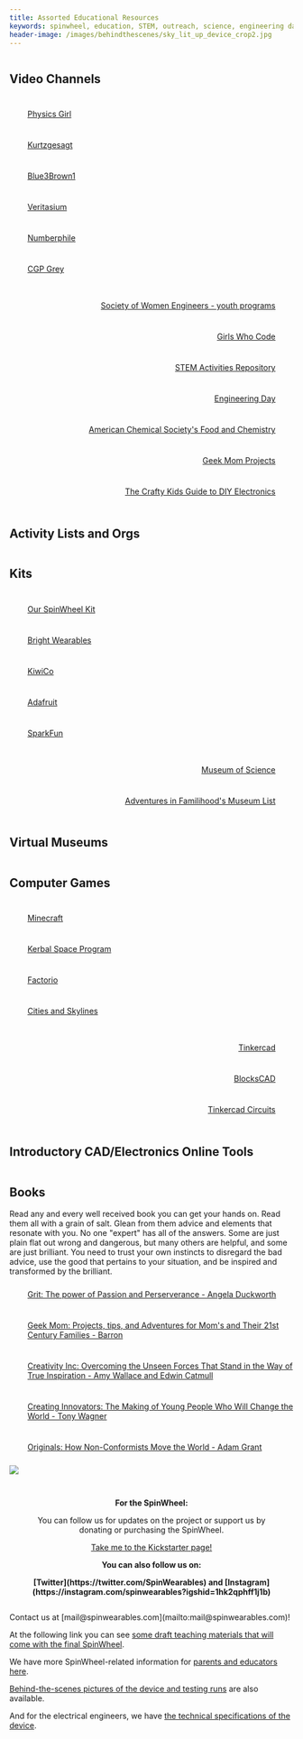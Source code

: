 ```yaml
---
title: Assorted Educational Resources
keywords: spinwheel, education, STEM, outreach, science, engineering day, electronics, computer science, physics
header-image: /images/behindthescenes/sky_lit_up_device_crop2.jpg
---
```


<script>
window.onload = function (){
  var lists = document.querySelectorAll('ul.other_resources');
  lists.forEach(function (ul){
    var elems = ul.querySelectorAll('li');
    elems.forEach(function (li){
      var img = li.querySelector('img');
      var a = li.querySelector('a');
      img.src = '/images/otherresourcespics/' + a.href.replace(/\//g,'.').replace(/:/g,'.') + '.png';
    });
  })
};
</script>
<style>
ul.other_resources {
  list-style-type: none;
  margin: 0;
  padding: 0;
}
ul.other_resources > li {
  display: flex;
  flex-direction: row;
  margin: 10px 0;
  align-items: center;
}
.row-small-reverse ul.other_resources > li {
  flex-direction: row-reverse;
}
ul.other_resources > li > img {
  max-width:30%;
  margin: 1rem;
}
.column {
  justify-content: start;
}
</style>

<div class="row">
<div class="column">
<h2>Video Channels</h2>
</div>
<div class="column column-long">
<ul class="other_resources">
<li><img src=""> <p><a href="https://physicsgirl.org/">Physics Girl</a></p></li>
<li><img src=""> <p><a href="https://kurzgesagt.org/">Kurtzgesagt</a></p></li>
<li><img src=""> <p><a href="https://www.3blue1brown.com/">Blue3Brown1</a></p></li>
<li><img src=""> <p><a href="https://www.veritasium.com/">Veritasium</a></p></li>
<li><img src=""> <p><a href="https://www.numberphile.com/">Numberphile</a></p></li>
<li><img src=""> <p><a href="https://www.cgpgrey.com/">CGP Grey</a></p></li>
</ul>
</div>
</div>

<div class="row row-small-reverse">
<div class="column column-long">
<ul class="other_resources">
<li><img src=""> <p><a href="https://swe.org/k-12-outreach/youth-programs/">Society of Women Engineers - youth programs</a></p></li>
<li><img src=""> <p><a href="https://girlswhocode.com/code-at-home/">Girls Who Code</a></p></li>
<li><img src=""> <p><a href="https://stemactivitiesforkids.com/">STEM Activities Repository</a></p></li>
<li><img src=""> <p><a href="https://engineeringday.com">Engineering Day</a></p></li>
<li><img src=""> <p><a href="https://www.acs.org/content/acs/en/education/students/highschool/chemistryclubs/activities/food-and-chemistry.html">American Chemical Society's Food and Chemistry</a></p></li>
<li><img src=""> <p><a href="https://www.geekmomprojects.com/">Geek Mom Projects</a></p></li>
<li><img src=""> <p><a href="http://getbook.at/CraftyElectronics">The Crafty Kids Guide to DIY Electronics</a></p></li>
</ul>
</div>
<div class="column">
<h2>Activity Lists and Orgs</h2>
</div>
</div>

<div class="row">
<div class="column">
<h2>Kits</h2>
</div>
<div class="column column-long">
<ul class="other_resources">
<li><img src=""> <p><a href="https://spinwearables.com">Our SpinWheel Kit</a></p></li>
<li><img src=""> <p><a href="https://www.geekmomprojects.com/">Bright Wearables</a></p></li>
<li><img src=""> <p><a href="https://www.kiwico.com/">KiwiCo</a></p></li>
<li><img src=""> <p><a href="https://www.adafruit.com/">Adafruit</a></p></li>
<li><img src=""> <p><a href="https://www.sparkfun.com/">SparkFun</a></p></li>
</ul>
</div>
</div>

<div class="row row-small-reverse">
<div class="column column-long">
<ul class="other_resources">
<li><img src=""> <p><a href="https://mos.org/MOSatHome">Museum of Science</a></p></li>
<li><img src=""> <p><a href="https://adventuresinfamilyhood.com/20-virtual-field-trips-to-take-with-your-kids.html">Adventures in Familihood's Museum List</a></p></li>
</ul>
</div>
<div class="column">
<h2>Virtual Museums</h2>
</div>
</div>

<div class="row">
<div class="column">
<h2>Computer Games</h2>
</div>
<div class="column column-long">
<ul class="other_resources">
<li><img src=""> <p><a href="https://www.minecraft.net/en-us/">Minecraft</a></p></li>
<li><img src=""> <p><a href="https://www.kerbalspaceprogram.com/">Kerbal Space Program</a></p></li>
<li><img src=""> <p><a href="https://www.factorio.com/">Factorio</a></p></li>
<li><img src=""> <p><a href="https://www.citiesskylines.com/">Cities and Skylines</a></p></li>
</ul>
</div>
</div>

<div class="row row-small-reverse">
<div class="column column-long">
<ul class="other_resources">
<li><img src=""> <p><a href="https://www.tinkercad.com/">Tinkercad</a></p></li>
<li><img src=""> <p><a href="https://www.blockscad3d.com/">BlocksCAD</a></p></li>
<li><img src=""> <p><a href="https://www.tinkercad.com/circuits">Tinkercad Circuits</a></p></li>
</ul>
</div>
<div class="column">
<h2>Introductory CAD/Electronics Online Tools</h2>
</div>
</div>

<div class="row">
<div class="column">
<h2>Books</h2>
Read any and every well received  book you can get your hands on. Read them all with a grain of salt. Glean from them advice and elements that resonate with you. No one "expert" has all of the answers. Some are just plain flat out wrong and dangerous, but many others are helpful, and some are just brilliant. You need to trust your own instincts to disregard the bad advice, use the good that pertains to your situation, and be inspired and transformed by the brilliant.
</div>
<div class="column column-long">
<ul class="other_resources">
<li><img src=""> <p><a href="https://angeladuckworth.com/grit-book/">Grit: The power of Passion and Perserverance - Angela Duckworth</a></p></li>
<li><img src=""> <p><a href="https://www.wired.com/2012/10/geek-mom-book/">Geek Mom: Projects, tips, and Adventures for Mom's and Their 21st Century Families - Barron</a></p></li>
<li><img src=""> <p><a href="http://www.creativityincbook.com/">Creativity Inc: Overcoming the Unseen Forces That Stand in the Way of True Inspiration - Amy Wallace and Edwin Catmull</a></p></li>
<li><img src=""> <p><a href="https://www.tonywagner.com/creating-innovators">
Creating Innovators: The Making of Young People Who Will Change the World - Tony Wagner</a></p></li>
<li><img src=""> <p><a href="https://www.adamgrant.net/originals">Originals: How Non-Conformists Move the World - Adam Grant</a></p></li>
</ul>
</div>
</div>

<div class="row row-small-reverse dark-transparent">
<div class="column column-long"><img src="/images/tree_keychain.jpg"></div>
<div class="column large-text">
<style>
#kickstarter {
  margin: auto;
  width: 90%;
  text-align: center;
  padding: 1em;
}

#kickstarter > a {
  margin: 0.2em;
  padding: 0.5em 1em;
  text-align: center;
  text-decoration: none;
}
</style>
<div id="kickstarter">
<p id="signup-form"><strong>For the SpinWheel:</strong></p>    
<p>You can follow us for updates on the project or support us by donating or purchasing the SpinWheel.</p>
<a href="https://www.kickstarter.com/projects/spinwheel/the-spinwheel-the-colorful-wearable-programming-kit" class="round-button">Take me to the Kickstarter page!</a>
<p><strong>You can also follow us on:</strong></p>
<p><strong>[Twitter](https://twitter.com/SpinWearables) and [Instagram](https://instagram.com/spinwearables?igshid=1hk2qphff1j1b)</strong></p>
</div>
</div>
</div>

<div class="row dark">
<div class="column">
Contact us at [mail@spinwearables.com](mailto:mail@spinwearables.com)!

At the following link you can see [some draft teaching materials that will come with the final SpinWheel](/book).
    
We have more SpinWheel-related information for [parents and educators here](/for_parents).

[Behind-the-scenes pictures of the device and testing runs](/behindthescenes) are also available.

And for the electrical engineers, we have [the technical specifications of the device](/specs).
</div>
</div>


